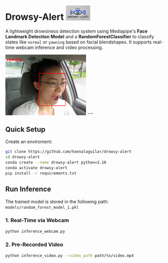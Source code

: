# **Drowsy-Alert** <img src="images/logo2.png" alt="Logo" width="15%">

A lightweight drowsiness detection system using Mediapipe's **Face Landmark Detection Model** and a **RandomForestClassifier** to classify states like `normal` or `yawning` based on facial blendshapes. It supports real-time webcam inference and video processing.

<img src="images/example.png" alt="Logo" width="50%">
---

## **Quick Setup**

Create an enviroment:
   ```bash
   git clone https://github.com/hannalaguilar/drowsy-alert
   cd drowsy-alert
   conda create --name drowsy-alert python=3.10
   conda activate drowsy-alert
   pip install -r requirements.txt
   ````

## Run Inference

The trained model is stored in the following path: `models/random_forest_model_1.pkl`

### 1. Real-Time via Webcam

```bash
python inference_webcam.py
```

### 2. Pre-Recorded Video

```bash
python inference_video.py --video_path path/to/video.mp4
```

